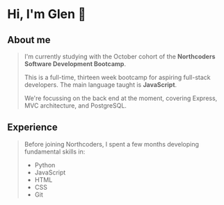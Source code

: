 # Hi, I'm Glen :wave:

## About me
> I'm currently studying with the October cohort of the **Northcoders Software Development Bootcamp**.
>
> This is a full-time, thirteen week bootcamp for aspiring full-stack developers. The main language taught is **JavaScript**.
>
> We're focussing on the back end at the moment, covering Express, MVC architecture, and PostgreSQL.

## Experience
> Before joining Northcoders, I spent a few months developing fundamental skills in:
> - Python
> - JavaScript
> - HTML
> - CSS
> - Git

<!---
gcpearse/gcpearse is a ✨ special ✨ repository because its `README.md` (this file) appears on your GitHub profile.
You can click the Preview link to take a look at your changes.
--->
